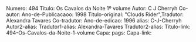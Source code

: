 Numero: 494
Titulo: Os Cavalos da Noite 1º volume
Autor: C J Cherryh
Co-autor: 
Ano-de-Publicacaoo: 1998
Titulo-original: "Clouds Rider",Tradutor: Alexandra Tavares
Co-tradutor: 
Ano-de-edicao: 1996
alias: C-J-Cherryh
Autor2-alias: 
Tradutor1-alias: Alexandra-Tavares
Tradutor2-alias: 
Titulo-link: 494-Os-Cavalos-da-Noite-1-volume
Capa: 
pags: 
Capa-link: